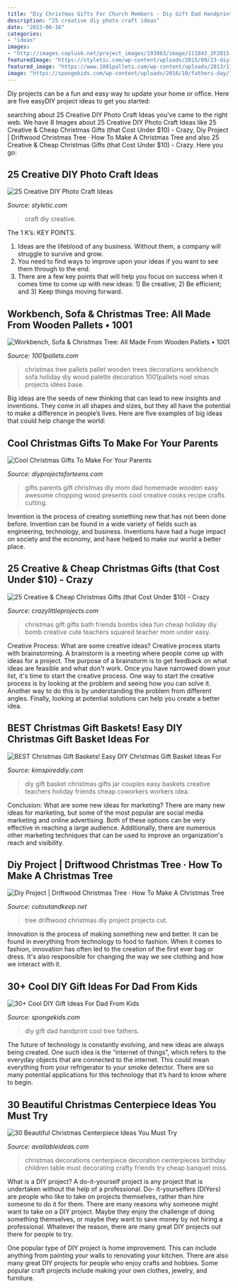```yaml
---
title: "Diy Christmas Gifts For Church Members - Diy Gift Dad Handprint Cool Tree Fathers"
description: "25 creative diy photo craft ideas"
date: "2023-06-16"
categories:
- "ideas"
images:
- "http://images.coplusk.net/project_images/193863/image/111843_2F2015-11-04-225624-Driftwood_Tree_2.jpg"
featuredImage: "https://styletic.com/wp-content/uploads/2015/09/23-diy-photo-craft-ideas.jpg"
featured_image: "https://www.1001pallets.com/wp-content/uploads/2013/11/1001pallets.com-workbench-sofa-christmas-tree-all-made-from-wooden-pallets-2-536x800.jpg"
image: "https://spongekids.com/wp-content/uploads/2016/10/fathers-day/10-fathers-day-ideas.jpg"
---
```



Diy projects can be a fun and easy way to update your home or office. Here are five easyDIY project ideas to get you started: 

	

		
searching about 25 Creative DIY Photo Craft Ideas you've came to the right web. We have 8 Images about 25 Creative DIY Photo Craft Ideas like 25 Creative &amp; Cheap Christmas Gifts (that Cost Under $10) - Crazy, Diy Project | Driftwood Christmas Tree · How To Make A Christmas Tree and also 25 Creative &amp; Cheap Christmas Gifts (that Cost Under $10) - Crazy. Here you go:
		
    
## 25 Creative DIY Photo Craft Ideas

<img loading=lazy src="https://styletic.com/wp-content/uploads/2015/09/23-diy-photo-craft-ideas.jpg" onerror="this.onerror=null;this.src='https://tse4.mm.bing.net/th?id=OIP.MgGUXorVUvA4fWyds88K4AHaOl&amp;pid=15.1';" alt="25 Creative DIY Photo Craft Ideas">

_Source: styletic.com_

>craft diy creative. 

	

The 1 K’s: KEY POINTS.
1. Ideas are the lifeblood of any business. Without them, a company will struggle to survive and grow.
2. You need to find ways to improve upon your ideas if you want to see them through to the end.
3. There are a few key points that will help you focus on success when it comes time to come up with new ideas: 1) Be creative; 2) Be efficient; and 3) Keep things moving forward.

    
## Workbench, Sofa &amp; Christmas Tree: All Made From Wooden Pallets • 1001

<img loading=lazy src="https://www.1001pallets.com/wp-content/uploads/2013/11/1001pallets.com-workbench-sofa-christmas-tree-all-made-from-wooden-pallets-2-536x800.jpg" onerror="this.onerror=null;this.src='https://tse4.mm.bing.net/th?id=OIP.3wmdZUS34Qiz7wdGdevZOwHaLD&amp;pid=15.1';" alt="Workbench, Sofa &amp; Christmas Tree: All Made From Wooden Pallets • 1001">

_Source: 1001pallets.com_

>christmas tree pallets pallet wooden trees decorations workbench sofa holiday diy wood palette decoration 1001pallets noel xmas projects idées base. 

	

Big ideas are the seeds of new thinking that can lead to new insights and inventions. They come in all shapes and sizes, but they all have the potential to make a difference in people’s lives. Here are five examples of big ideas that could help change the world: 

    
## Cool Christmas Gifts To Make For Your Parents

<img loading=lazy src="http://diyprojectsforteens.com/wp-content/uploads/2016/11/tumblr_inline_nv7jp0wIxx1tdvcch_540.jpg" onerror="this.onerror=null;this.src='https://tse4.mm.bing.net/th?id=OIP.rNHvH2_CFkaNcbpQnTDPcAHaLH&amp;pid=15.1';" alt="Cool Christmas Gifts To Make For Your Parents">

_Source: diyprojectsforteens.com_

>gifts parents gift christmas diy mom dad homemade wooden easy awesome chopping wood presents cool creative cooks recipe crafts cutting. 

	

Invention is the process of creating something new that has not been done before. Invention can be found in a wide variety of fields such as engineering, technology, and business. Inventions have had a huge impact on society and the economy, and have helped to make our world a better place.

    
## 25 Creative &amp; Cheap Christmas Gifts (that Cost Under $10) - Crazy

<img loading=lazy src="https://crazylittleprojects.com/wp-content/uploads/2014/10/Gift-Idea-for-Friends-on-I-Heart-Naptime.jpg" onerror="this.onerror=null;this.src='https://tse2.mm.bing.net/th?id=OIP.AV80SMmBfxNX7jlrkxGVzgHaKp&amp;pid=15.1';" alt="25 Creative &amp; Cheap Christmas Gifts (that Cost Under $10) - Crazy">

_Source: crazylittleprojects.com_

>christmas gift gifts bath friends bombs idea fun cheap holiday diy bomb creative cute teachers squared teacher mom under easy. 

	

Creative Process: What are some creative ideas?
Creative process starts with brainstorming. A brainstorm is a meeting where people come up with ideas for a project. The purpose of a brainstorm is to get feedback on what ideas are feasible and what don't work. Once you have narrowed down your list, it's time to start the creative process.
One way to start the creative process is by looking at the problem and seeing how you can solve it. Another way to do this is by understanding the problem from different angles. Finally, looking at potential solutions can help you create a better idea.

    
## BEST Christmas Gift Baskets! Easy DIY Christmas Gift Basket Ideas For

<img loading=lazy src="https://kimspireddiy.com/wp-content/uploads/2018/09/diy-gifts-in-a-jar-379329196.jpg" onerror="this.onerror=null;this.src='https://tse2.mm.bing.net/th?id=OIP.YCWWDpT3wdOTzZ6i1vrflQHaKe&amp;pid=15.1';" alt="BEST Christmas Gift Baskets! Easy DIY Christmas Gift Basket Ideas For">

_Source: kimspireddiy.com_

>diy gift basket christmas gifts jar couples easy baskets creative teachers holiday friends cheap coworkers workers idea. 

	

Conclusion: What are some new ideas for marketing?
There are many new ideas for marketing, but some of the most popular are social media marketing and online advertising. Both of these options can be very effective in reaching a large audience. Additionally, there are numerous other marketing techniques that can be used to improve an organization's reach and visibility.

    
## Diy Project | Driftwood Christmas Tree · How To Make A Christmas Tree

<img loading=lazy src="http://images.coplusk.net/project_images/193863/image/111843_2F2015-11-04-225624-Driftwood_Tree_2.jpg" onerror="this.onerror=null;this.src='https://tse3.mm.bing.net/th?id=OIP.OC2lyXDRPlDadd5JrIoBIAHaMA&amp;pid=15.1';" alt="Diy Project | Driftwood Christmas Tree · How To Make A Christmas Tree">

_Source: cutoutandkeep.net_

>tree driftwood christmas diy project projects cut. 

	

Innovation is the process of making something new and better. It can be found in everything from technology to food to fashion. When it comes to fashion, innovation has often led to the creation of the first ever bag or dress. It's also responsible for changing the way we see clothing and how we interact with it.

    
## 30+ Cool DIY Gift Ideas For Dad From Kids

<img loading=lazy src="https://spongekids.com/wp-content/uploads/2016/10/fathers-day/10-fathers-day-ideas.jpg" onerror="this.onerror=null;this.src='https://tse2.mm.bing.net/th?id=OIP.AzQ7TfRuhRT1QwDr2FKDUwHaRg&amp;pid=15.1';" alt="30+ Cool DIY Gift Ideas For Dad From Kids">

_Source: spongekids.com_

>diy gift dad handprint cool tree fathers. 

	

The future of technology is constantly evolving, and new ideas are always being created. One such idea is the “internet of things”, which refers to the everyday objects that are connected to the internet. This could mean everything from your refrigerator to your smoke detector. There are so many potential applications for this technology that it’s hard to know where to begin.

    
## 30 Beautiful Christmas Centerpiece Ideas You Must Try

<img loading=lazy src="http://availableideas.com/wp-content/uploads/2015/11/Beautiful-Christmas-Centerpieces-23.jpg" onerror="this.onerror=null;this.src='https://tse4.mm.bing.net/th?id=OIP.bpDxslBYTWBbi-lL1piCugHaJ4&amp;pid=15.1';" alt="30 Beautiful Christmas Centerpiece Ideas You Must Try">

_Source: availableideas.com_

>christmas decorations centerpiece decoration centerpieces birthday children table must decorating crafty friends try cheap banquet miss. 

	

What is a DIY project?
A do-it-yourself project is any project that is undertaken without the help of a professional. Do- it-yourselfers (DIYers) are people who like to take on projects themselves, rather than hire someone to do it for them.
There are many reasons why someone might want to take on a DIY project. Maybe they enjoy the challenge of doing something themselves, or maybe they want to save money by not hiring a professional. Whatever the reason, there are many great DIY projects out there for people to try.

One popular type of DIY project is home improvement. This can include anything from painting your walls to renovating your kitchen. There are also many great DIY projects for people who enjoy crafts and hobbies. Some popular craft projects include making your own clothes, jewelry, and furniture.

